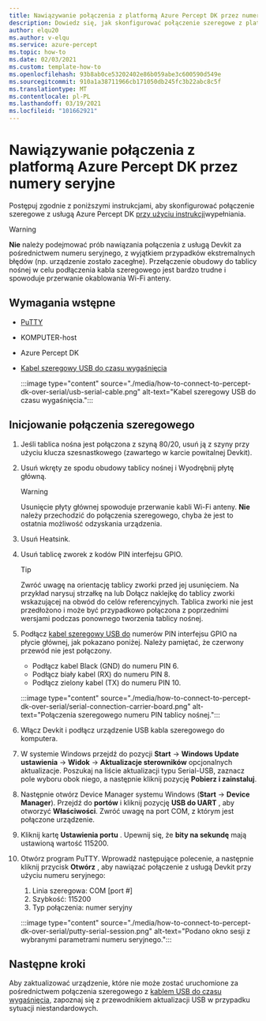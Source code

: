 ```yaml
---
title: Nawiązywanie połączenia z platformą Azure Percept DK przez numery seryjne
description: Dowiedz się, jak skonfigurować połączenie szeregowe z platformą Azure Percept
author: elqu20
ms.author: v-elqu
ms.service: azure-percept
ms.topic: how-to
ms.date: 02/03/2021
ms.custom: template-how-to
ms.openlocfilehash: 93b8ab0ce53202402e86b059abe3c600590d549e
ms.sourcegitcommit: 910a1a38711966cb171050db245fc3b22abc8c5f
ms.translationtype: MT
ms.contentlocale: pl-PL
ms.lasthandoff: 03/19/2021
ms.locfileid: "101662921"
---
```

# <a name="connect-to-your-azure-percept-dk-over-serial"></a>Nawiązywanie połączenia z platformą Azure Percept DK przez numery seryjne

Postępuj zgodnie z poniższymi instrukcjami, aby skonfigurować połączenie szeregowe z usługą Azure Percept DK [przy użyciu instrukcji](https://www.chiark.greenend.org.uk/~sgtatham/putty/latest.html)wypełniania.

> [!WARNING]
> **Nie** należy podejmować prób nawiązania połączenia z usługą Devkit za pośrednictwem numeru seryjnego, z wyjątkiem przypadków ekstremalnych błędów (np. urządzenie zostało zacegłne). Przełączenie obudowy do tablicy nośnej w celu podłączenia kabla szeregowego jest bardzo trudne i spowoduje przerwanie okablowania Wi-Fi anteny.

## <a name="prerequisites"></a>Wymagania wstępne

- [PuTTY](https://www.chiark.greenend.org.uk/~sgtatham/putty/latest.html)
- KOMPUTER-host
- Azure Percept DK
- [Kabel szeregowy USB do czasu wygaśnięcia](https://www.adafruit.com/product/954)

    :::image type="content" source="./media/how-to-connect-to-percept-dk-over-serial/usb-serial-cable.png" alt-text="Kabel szeregowy USB do czasu wygaśnięcia.":::

## <a name="initiate-the-serial-connection"></a>Inicjowanie połączenia szeregowego

1. Jeśli tablica nośna jest połączona z szyną 80/20, usuń ją z szyny przy użyciu klucza szesnastkowego (zawartego w karcie powitalnej Devkit).

1. Usuń wkręty ze spodu obudowy tablicy nośnej i Wyodrębnij płytę główną.

    > [!WARNING]
    > Usunięcie płyty głównej spowoduje przerwanie kabli Wi-Fi anteny. **Nie** należy przechodzić do połączenia szeregowego, chyba że jest to ostatnia możliwość odzyskania urządzenia.

1. Usuń Heatsink.

1. Usuń tablicę zworek z kodów PIN interfejsu GPIO.

    > [!TIP]
    > Zwróć uwagę na orientację tablicy zworki przed jej usunięciem. Na przykład narysuj strzałkę na lub Dołącz naklejkę do tablicy zworki wskazującej na obwód do celów referencyjnych. Tablica zworki nie jest przedłożono i może być przypadkowo połączona z poprzednimi wersjami podczas ponownego tworzenia tablicy nośnej.

1. Podłącz [kabel szeregowy USB do](https://www.adafruit.com/product/954) numerów PIN interfejsu GPIO na płycie głównej, jak pokazano poniżej. Należy pamiętać, że czerwony przewód nie jest połączony.

    - Podłącz kabel Black (GND) do numeru PIN 6.
    - Podłącz biały kabel (RX) do numeru PIN 8.
    - Podłącz zielony kabel (TX) do numeru PIN 10.

    :::image type="content" source="./media/how-to-connect-to-percept-dk-over-serial/serial-connection-carrier-board.png" alt-text="Połączenia szeregowego numeru PIN tablicy nośnej.":::

1. Włącz Devkit i podłącz urządzenie USB kabla szeregowego do komputera.

1. W systemie Windows przejdź do pozycji **Start**  ->  **Windows Update ustawienia**  ->  **Widok**  ->  **Aktualizacje sterowników** opcjonalnych aktualizacje. Poszukaj na liście aktualizacji typu Serial-USB, zaznacz pole wyboru obok niego, a następnie kliknij pozycję **Pobierz i zainstaluj**.  

1. Następnie otwórz Device Manager systemu Windows (**Start**  ->  **Device Manager**). Przejdź do **portów** i kliknij pozycję **USB do UART** , aby otworzyć **Właściwości**. Zwróć uwagę na port COM, z którym jest połączone urządzenie.

1. Kliknij kartę **Ustawienia portu** . Upewnij się, że **bity na sekundę** mają ustawioną wartość 115200.

1. Otwórz program PuTTY. Wprowadź następujące polecenie, a następnie kliknij przycisk **Otwórz** , aby nawiązać połączenie z usługą Devkit przy użyciu numeru seryjnego:

    1. Linia szeregowa: COM [port #]
    1. Szybkość: 115200
    1. Typ połączenia: numer seryjny

    :::image type="content" source="./media/how-to-connect-to-percept-dk-over-serial/putty-serial-session.png" alt-text="Podano okno sesji z wybranymi parametrami numeru seryjnego.":::

## <a name="next-steps"></a>Następne kroki

Aby zaktualizować urządzenie, które nie może zostać uruchomione za pośrednictwem połączenia szeregowego z [kablem USB do czasu wygaśnięcia](https://www.adafruit.com/product/954), zapoznaj się z przewodnikiem aktualizacji USB w przypadku sytuacji niestandardowych.

[comment]: # (Dodaj link do przewodnika aktualizacji USB, jeśli jest dostępny.)
